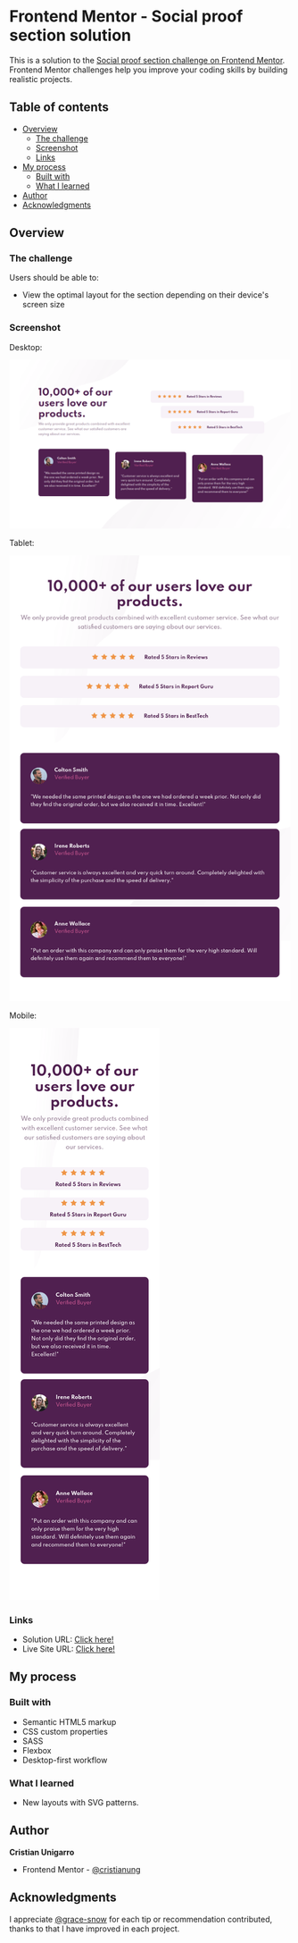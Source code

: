 # Frontend Mentor - Social proof section solution

This is a solution to the [Social proof section challenge on Frontend Mentor](https://www.frontendmentor.io/challenges/social-proof-section-6e0qTv_bA). Frontend Mentor challenges help you improve your coding skills by building realistic projects. 

## Table of contents

- [Overview](#overview)
  - [The challenge](#the-challenge)
  - [Screenshot](#screenshot)
  - [Links](#links)
- [My process](#my-process)
  - [Built with](#built-with)
  - [What I learned](#what-i-learned)
- [Author](#author)
- [Acknowledgments](#acknowledgments)

## Overview

### The challenge

Users should be able to:

- View the optimal layout for the section depending on their device's screen size

### Screenshot

Desktop:

![](/screenshot/desktop.png "Desktop")

Tablet:

![](/screenshot/tablet.png "Tablet")

Mobile:

![](/screenshot/mobile.png "Mobile")

### Links

- Solution URL: [Click here!](https://www.frontendmentor.io/solutions/social-proof-section-u9ceNWmgn)
- Live Site URL: [Click here!](https://stupefied-heisenberg-949ad2.netlify.app/)

## My process

### Built with

- Semantic HTML5 markup
- CSS custom properties
- SASS
- Flexbox
- Desktop-first workflow

### What I learned
- New layouts with SVG patterns.

## Author

  **Cristian Unigarro**
- Frontend Mentor - [@cristianung](https://www.frontendmentor.io/profile/cristianung)

## Acknowledgments

I appreciate [@grace-snow](https://www.frontendmentor.io/profile/grace-snow) for each tip or recommendation contributed, thanks to that I have improved in each project. 
